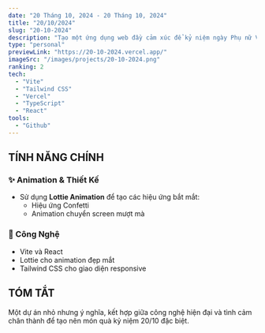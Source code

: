 ```yaml
---
date: "20 Tháng 10, 2024 - 20 Tháng 10, 2024"
title: "20/10/2024"
slug: "20-10-2024"
description: "Tạo một ứng dụng web đầy cảm xúc để kỷ niệm ngày Phụ nữ Việt Nam (20/10) dành cho người yêu 😄."
type: "personal"
previewLink: "https://20-10-2024.vercel.app/"
imageSrc: "/images/projects/20-10-2024.png"
ranking: 2
tech:
  - "Vite"
  - "Tailwind CSS"
  - "Vercel"
  - "TypeScript"
  - "React"
tools:
  - "Github"
---
```


## TÍNH NĂNG CHÍNH

### ✨ Animation & Thiết Kế

- Sử dụng **Lottie Animation** để tạo các hiệu ứng bắt mắt:
  - Hiệu ứng Confetti
  - Animation chuyển screen mượt mà

### 🚀 Công Nghệ

- Vite và React
- Lottie cho animation đẹp mắt
- Tailwind CSS cho giao diện responsive

## TÓM TẮT

Một dự án nhỏ nhưng ý nghĩa, kết hợp giữa công nghệ hiện đại và tình cảm chân thành để tạo nên món quà kỷ niệm 20/10 đặc biệt.
